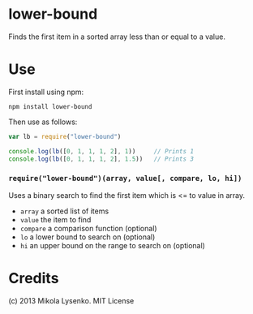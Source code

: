 lower-bound
===========
Finds the first item in a sorted array less than or equal to a value.


Use
===
First install using npm:

    npm install lower-bound
    
Then use as follows:

```javascript
var lb = require("lower-bound")

console.log(lb([0, 1, 1, 1, 2], 1))     // Prints 1
console.log(lb([0, 1, 1, 1, 2], 1.5))   // Prints 3
```

### `require("lower-bound")(array, value[, compare, lo, hi])`
Uses a binary search to find the first item which is <= to value in array.

* `array` a sorted list of items
* `value` the item to find
* `compare` a comparison function (optional)
* `lo` a lower bound to search on (optional)
* `hi` an upper bound on the range to search on (optional)

Credits
=======
(c) 2013 Mikola Lysenko. MIT License

